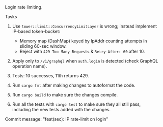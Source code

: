Login rate limiting.

Tasks
1. Use `tower::limit::ConcurrencyLimitLayer` is wrong; instead implement IP-based token-bucket:
   - Memory map (DashMap) keyed by IpAddr counting attempts in sliding 60-sec window.
   - Reject with `429 Too Many Requests` & `Retry-After: 60` after 10.

2. Apply only to `/v1/graphql` when `auth.login` is detected (check GraphQL operation name).

3. Tests: 10 successes, 11th returns 429.

4. Run `cargo fmt` after making changes to autoformat the code.

5. Run `cargo build` to make sure the changes compile.

6. Run all the tests with `cargo test` to make sure they all still pass, including the new tests added
with the changes.

Commit message: "feat(sec): IP rate-limit on login"
